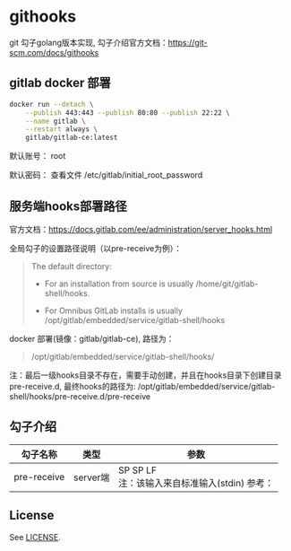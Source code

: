 # githooks

git 勾子golang版本实现, 勾子介绍官方文档：https://git-scm.com/docs/githooks

## gitlab docker 部署

```bash
docker run --detach \
    --publish 443:443 --publish 80:80 --publish 22:22 \
    --name gitlab \
    --restart always \
    gitlab/gitlab-ce:latest
```

默认账号： root

默认密码： 查看文件 /etc/gitlab/initial_root_password


## 服务端hooks部署路径

官方文档：https://docs.gitlab.com/ee/administration/server_hooks.html

全局勾子的设置路径说明（以pre-receive为例）：

> The default directory:
> 
>    * For an installation from source is usually /home/git/gitlab-shell/hooks. 
>
>    * For Omnibus GitLab installs is usually /opt/gitlab/embedded/service/gitlab-shell/hooks

docker 部署(镜像：gitlab/gitlab-ce), 路径为：

> /opt/gitlab/embedded/service/gitlab-shell/hooks/

 注：最后一级hooks目录不存在，需要手动创建，并且在hooks目录下创建目录pre-receive.d, 最终hooks的路径为:
 /opt/gitlab/embedded/service/gitlab-shell/hooks/pre-receive.d/pre-receive

## 勾子介绍

|  勾子名称 |  类型     | 参数         |
|  ----   | ----      | ----        |
| pre-receive  | server端 |<old-value> SP <new-value> SP <ref-name> LF <br /> 注：该输入来自标准输入(stdin) 参考： |


## License

See [LICENSE](./LICENSE).